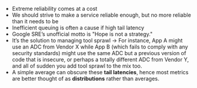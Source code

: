 * Extreme reliability comes at a cost 
* We should strive to make a service reliable enough, but no more reliable than it needs to be
* Inefficient queuing is often a cause if high tail latency
* Google SRE’s unofficial motto is "Hope is not a strategy."
* It’s the solution to managing tool sprawl -> For instance, App A might use an ADC from Vendor X while App B (which fails to comply with any security standards) might use the same ADC but a previous version of code that is insecure, or perhaps a totally different ADC from Vendor Y, and all of sudden you add tool sprawl to the mix too.
* A simple average can obscure these **tail latencies**, hence most metrics are better thought of as **distributions** rather than averages.